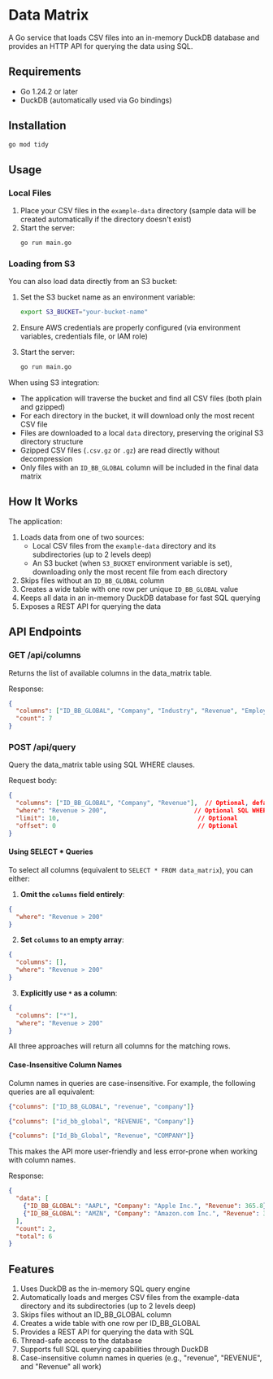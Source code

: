 # Data Matrix

A Go service that loads CSV files into an in-memory DuckDB database and provides an HTTP API for querying the data using SQL.

## Requirements
- Go 1.24.2 or later
- DuckDB (automatically used via Go bindings)

## Installation
```bash
go mod tidy
```

## Usage

### Local Files
1. Place your CSV files in the `example-data` directory (sample data will be created automatically if the directory doesn't exist)
2. Start the server:
   ```bash
   go run main.go
   ```

### Loading from S3
You can also load data directly from an S3 bucket:

1. Set the S3 bucket name as an environment variable:
   ```bash
   export S3_BUCKET="your-bucket-name"
   ```

2. Ensure AWS credentials are properly configured (via environment variables, credentials file, or IAM role)

3. Start the server:
   ```bash
   go run main.go
   ```

When using S3 integration:
- The application will traverse the bucket and find all CSV files (both plain and gzipped)
- For each directory in the bucket, it will download only the most recent CSV file
- Files are downloaded to a local `data` directory, preserving the original S3 directory structure
- Gzipped CSV files (`.csv.gz` or `.gz`) are read directly without decompression
- Only files with an `ID_BB_GLOBAL` column will be included in the final data matrix

## How It Works

The application:
1. Loads data from one of two sources:
   - Local CSV files from the `example-data` directory and its subdirectories (up to 2 levels deep)
   - An S3 bucket (when `S3_BUCKET` environment variable is set), downloading only the most recent file from each directory
2. Skips files without an `ID_BB_GLOBAL` column
3. Creates a wide table with one row per unique `ID_BB_GLOBAL` value
4. Keeps all data in an in-memory DuckDB database for fast SQL querying
5. Exposes a REST API for querying the data

## API Endpoints

### GET /api/columns
Returns the list of available columns in the data_matrix table.

Response:
```json
{
  "columns": ["ID_BB_GLOBAL", "Company", "Industry", "Revenue", "Employees", "Founded", "Headquarters"],
  "count": 7
}
```

### POST /api/query
Query the data_matrix table using SQL WHERE clauses.

Request body:
```json
{
  "columns": ["ID_BB_GLOBAL", "Company", "Revenue"],  // Optional, defaults to ["*"]
  "where": "Revenue > 200",                        // Optional SQL WHERE clause
  "limit": 10,                                      // Optional
  "offset": 0                                       // Optional
}
```

#### Using SELECT * Queries
To select all columns (equivalent to `SELECT * FROM data_matrix`), you can either:

1. **Omit the `columns` field entirely**:
```json
{
  "where": "Revenue > 200"
}
```

2. **Set `columns` to an empty array**:
```json
{
  "columns": [],
  "where": "Revenue > 200"
}
```

3. **Explicitly use `*` as a column**:
```json
{
  "columns": ["*"],
  "where": "Revenue > 200"
}
```

All three approaches will return all columns for the matching rows.

#### Case-Insensitive Column Names

Column names in queries are case-insensitive. For example, the following queries are all equivalent:

```json
{"columns": ["ID_BB_GLOBAL", "revenue", "company"]}
```

```json
{"columns": ["id_bb_global", "REVENUE", "Company"]}
```

```json
{"columns": ["Id_Bb_Global", "Revenue", "COMPANY"]}
```

This makes the API more user-friendly and less error-prone when working with column names.

Response:
```json
{
  "data": [
    {"ID_BB_GLOBAL": "AAPL", "Company": "Apple Inc.", "Revenue": 365.8},
    {"ID_BB_GLOBAL": "AMZN", "Company": "Amazon.com Inc.", "Revenue": 386.1}
  ],
  "count": 2,
  "total": 6
}
```

## Features
1. Uses DuckDB as the in-memory SQL query engine
2. Automatically loads and merges CSV files from the example-data directory and its subdirectories (up to 2 levels deep)
3. Skips files without an ID_BB_GLOBAL column
4. Creates a wide table with one row per ID_BB_GLOBAL
5. Provides a REST API for querying the data with SQL
6. Thread-safe access to the database
7. Supports full SQL querying capabilities through DuckDB
8. Case-insensitive column names in queries (e.g., "revenue", "REVENUE", and "Revenue" all work)

